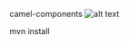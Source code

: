 camel-components ![alt text](https://travis-ci.org/rrajendran/camel-components.svg?branch=master) 

mvn install
